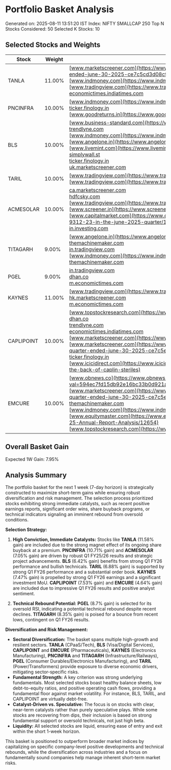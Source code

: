 # Portfolio Basket Analysis
Generated on: 2025-08-11 13:51:20 IST
Index: NIFTY SMALLCAP 250
Top N Stocks Considered: 50
Selected K Stocks: 10

## Selected Stocks and Weights

| Stock | Weight | Sources |
|-------|--------|---------|
| TANLA | 11.00% | [www.marketscreener.com](https://www.marketscreener.com/news/tanla-platforms-limited-reports-earnings-results-for-the-first-quarter-ended-june-30-2025-ce7c5cd3d08cf023)<br>[www.indmoney.com](https://www.indmoney.com/stocks/tanla-platforms-ltd-share-price)<br>[www.tradingview.com](https://www.tradingview.com/symbols/NSE-TANLA/forecast/)<br>[economictimes.indiatimes.com](https://economictimes.indiatimes.com/tanla-platforms-ltd/stocks/companyid-5351.cms) |
| PNCINFRA | 10.00% | [www.indmoney.com](https://www.indmoney.com/stocks/pnc-infratech-ltd-share-price)<br>[ticker.finology.in](https://ticker.finology.in/company/PNCINFRA)<br>[www.goodreturns.in](https://www.goodreturns.in/company/pnc-infratech/bulkdeals.html) |
| BLS | 10.00% | [www.business-standard.com](https://www.business-standard.com/markets/bls-international-services-ltd-share-price-22535.html)<br>[trendlyne.com](https://trendlyne.com/equity/share-holding/4751/BLS/latest/bls-international-services-ltd/)<br>[www.indmoney.com](https://www.indmoney.com/stocks/bls-international-services-ltd-share-price)<br>[www.angelone.in](https://www.angelone.in/stocks/bls-international-services-ltd/shareholding)<br>[www.livemint.com](https://www.livemint.com/market/market-stats/stocks-bls-international-services-share-price-nse-bse-s0004039)<br>[simplywall.st](https://simplywall.st/stocks/in/commercial-services/nse-bls/bls-international-services-shares/health)<br>[ticker.finology.in](https://ticker.finology.in/company/BLS)<br>[uk.marketscreener.com](https://uk.marketscreener.com/quote/stock/BLS-INTERNATIONAL-SERVICE-35005615/quotes/) |
| TARIL | 10.00% | [www.tradingview.com](https://www.tradingview.com/symbols/NSE-TARIL/)<br>[www.tradingview.com](https://www.tradingview.com/symbols/NSE-TARIL/forecast/) |
| ACMESOLAR | 10.00% | [ca.marketscreener.com](https://ca.marketscreener.com/quote/stock/ACME-SOLAR-HOLDINGS-LIMIT-178290969/consensus/)<br>[hdfcsky.com](https://hdfcsky.com/news/acme-solar-holdings-surges-9-percent-after-robust-q1-fy26-earnings)<br>[www.tradingview.com](https://www.tradingview.com/symbols/NSE-ACMESOLAR/forecast/)<br>[www.screener.in](https://www.screener.in/company/ACMESOLAR/consolidated/)<br>[www.capitalmarket.com](https://www.capitalmarket.com/markets/news/corporate-results/acme-solar-holdings-consolidated-net-profit-rises-9312-23-in-the-june-2025-quarter/1619901)<br>[in.investing.com](https://in.investing.com/equities/acme-solar-holdings-pvt) |
| TITAGARH | 9.00% | [www.angelone.in](https://www.angelone.in/stocks/titagarh-rail-systems-ltd/shareholding)<br>[themachinemaker.com](https://themachinemaker.com/news/titagarh-rail-systems-secures-%E2%82%B91600-crore-order-to-supply-108-coaches-for-mumbai-metro-line-6/)<br>[in.tradingview.com](https://in.tradingview.com/symbols/NSE-TITAGARH/)<br>[www.indmoney.com](https://www.indmoney.com/stocks/titagarh-rail-systems-ltd-share-price)<br>[themachinemaker.com](https://themachinemaker.com/news/titagarh-rail-systems-secures-%E2%82%B91600-crore-order-to-supply-108-coaches-for-mumbai-metro-line-6/) |
| PGEL | 9.00% | [in.tradingview.com](https://in.tradingview.com/symbols/NSE-PGEL/)<br>[dhan.co](https://dhan.co/stocks/pg-electroplast-ltd-share-price/)<br>[m.economictimes.com](https://m.economictimes.com/markets/stocks/news/pg-electroplast-shares-plunge-23-after-q1-pat-drops-yoy-qoq-near-term-headwinds-seen/articleshow/123187791.cms) |
| KAYNES | 11.00% | [www.tradingview.com](https://www.tradingview.com/symbols/NSE-KAYNES/)<br>[hk.marketscreener.com](https://hk.marketscreener.com/news/kaynes-technology-india-limited-reports-earnings-results-for-the-first-quarter-ended-june-30-2025-ce7c5fdcd18ef521)<br>[m.economictimes.com](https://m.economictimes.com/markets/stocks/news/kaynes-technology-shares-in-focus-as-unit-inks-rs-4995-crore-investment-mou-with-tamil-nadu/articleshow/123108480.cms) |
| CAPLIPOINT | 10.00% | [www.topstockresearch.com](https://www.topstockresearch.com/rt/Financial/CAPLIPOINT/DebtToEquityRatio)<br>[dhan.co](https://dhan.co/stocks/caplin-point-laboratories-ltd-share-price/)<br>[trendlyne.com](https://trendlyne.com/equity/share-holding/237/CAPLIPOINT/latest/caplin-point-laboratories-ltd/)<br>[economictimes.indiatimes.com](https://economictimes.indiatimes.com/caplin-point-laboratories-ltd/stocks/companyid-8581.cms)<br>[www.marketscreener.com](https://www.marketscreener.com/quote/stock/CAPLIN-POINT-LABORATORIES-31670633/consensus/)<br>[www.marketscreener.com](https://www.marketscreener.com/news/caplin-point-laboratories-limited-reports-earnings-results-for-the-first-quarter-ended-june-30-2025-ce7c5edfd88af721)<br>[ticker.finology.in](https://ticker.finology.in/company/CAPLIPOINT)<br>[www.icicidirect.com](https://www.icicidirect.com/research/equity/trending-news/caplin-point-s-revenues-grew-11-yoy-to-510-crore-on-the-back-of-caplin-steriles) |
| EMCURE | 10.00% | [www.obnews.co](https://www.obnews.co/Flow/News/id/11500498.html?val=594ec7fd15db92e16bc33b0d921a1c87&ch=o_ls&g_v=SBie7Ls8G4WyGFeBUHgO_GfRdjFpiJTLkpdfOy18gtcOJ0l6TEDA3aC8IQHceXaP%27)<br>[www.marketscreener.com](https://www.marketscreener.com/news/emcure-pharmaceuticals-limited-reports-earnings-results-for-the-first-quarter-ended-june-30-2025-ce7c5edfd88ff722)<br>[themachinemaker.com](https://themachinemaker.com/news/emcure-pharmaceuticals-reports-impressive-q1-fy26-results-with-16-revenue-rise-and-41-surge-in-profit-after-tax/)<br>[www.indmoney.com](https://www.indmoney.com/stocks/emcure-pharmaceuticals-ltd-share-price)<br>[www.equitymaster.com](https://www.equitymaster.com/research-it/annual-results-analysis/EMCU/EMCURE-PHARMACEUTICALS-LTD-2024-25-Annual-Report-Analysis/12654)<br>[www.topstockresearch.com](https://www.topstockresearch.com/rt/Financial/EMCURE/DebtToEquityRatio) |

## Overall Basket Gain

Expected 1W Gain: 7.95%

## Analysis Summary

The portfolio basket for the next 1 week (7-day horizon) is strategically constructed to maximize short-term gains while ensuring robust diversification and risk management. The selection process prioritized stocks exhibiting strong immediate catalysts, such as recent positive earnings reports, significant order wins, share buyback programs, or technical indicators signaling an imminent rebound from oversold conditions.

**Selection Strategy:**

1.  **High Conviction, Immediate Catalysts:** Stocks like **TANLA** (11.58% gain) are included due to the strong magnet effect of its ongoing share buyback at a premium. **PNCINFRA** (10.71% gain) and **ACMESOLAR** (7.05% gain) are driven by robust Q1 FY25/26 results and strategic project advancements. **BLS** (6.42% gain) benefits from strong Q1 FY26 performance and bullish technicals. **TARIL** (6.88% gain) is supported by strong Q1 FY26 performance and a substantial order book. **KAYNES** (7.47% gain) is propelled by strong Q1 FY26 earnings and a significant investment MoU. **CAPLIPOINT** (7.53% gain) and **EMCURE** (4.64% gain) are included due to impressive Q1 FY26 results and positive analyst sentiment.

2.  **Technical Rebound Potential:** **PGEL** (8.7% gain) is selected for its oversold RSI, indicating a potential technical rebound despite recent declines. **TITAGARH** (8.35% gain) is poised for a bounce from recent lows, contingent on Q1 FY26 results.

**Diversification and Risk Management:**

*   **Sectoral Diversification:** The basket spans multiple high-growth and resilient sectors. **TANLA** (CPaaS/Tech), **BLS** (Visa/Digital Services), **CAPLIPOINT** and **EMCURE** (Pharmaceuticals), **KAYNES** (Electronics Manufacturing), **PNCINFRA** and **TITAGARH** (Infrastructure/Railways), **PGEL** (Consumer Durables/Electronics Manufacturing), and **TARIL** (Power/Transformers) provide exposure to diverse economic drivers, mitigating sector-specific risks.
*   **Fundamental Strength:** A key criterion was strong underlying fundamentals. Most selected stocks boast healthy balance sheets, low debt-to-equity ratios, and positive operating cash flows, providing a fundamental floor against market volatility. For instance, BLS, TARIL, and CAPLIPOINT are virtually debt-free.
*   **Catalyst-Driven vs. Speculative:** The focus is on stocks with clear, near-term catalysts rather than purely speculative plays. While some stocks are recovering from dips, their inclusion is based on strong fundamental support or oversold technicals, not just high beta.
*   **Liquidity:** All selected stocks are liquid, ensuring ease of entry and exit within the short 1-week horizon.

This basket is positioned to outperform broader market indices by capitalizing on specific company-level positive developments and technical rebounds, while the diversification across industries and a focus on fundamentally sound companies help manage inherent short-term market risks.
